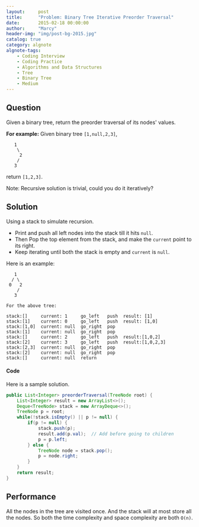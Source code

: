 ```yaml
---
layout:     post
title:      "Problem: Binary Tree Iterative Preorder Traversal"
date:       2015-02-18 00:00:00
author:     "Marcy"
header-img: "img/post-bg-2015.jpg"
catalog: true
category: algnote
algnote-tags:
    - Coding Interview
    - Coding Practice
    - Algorithms and Data Structures
    - Tree
    - Binary Tree
    - Medium
---
```


## Question

Given a binary tree, return the preorder traversal of its nodes' values.

**For example:**
Given binary tree `[1,null,2,3]`,

```
   1
    \
     2
    /
   3
```

return `[1,2,3]`.

Note: Recursive solution is trivial, could you do it iteratively?


## Solution

Using a stack to simulate recursion.

- Print and push all left nodes into the stack till it hits `null`.
- Then Pop the top element from the stack, and make the `current` point to its right.
- Keep iterating until both the stack is empty and `current` is `null`.

Here is an example:

```
   1
  / \
 0   2
    /
   3

For the above tree:

stack:[]     current: 1     go_left   push  result: [1]
stack:[1]    current: 0     go_left   push  result: [1,0]
stack:[1,0]  current: null  go_right  pop
stack:[1]    current: null  go_right  pop
stack:[]     current: 2     go_left   push  result:[1,0,2]
stack:[2]    current: 3     go_left   push  result:[1,0,2,3]
stack:[2,3]  current: null  go_right  pop
stack:[2]    current: null  go_right  pop
stack:[]     current: null  return
```

#### Code

Here is a sample solution.

```java
public List<Integer> preorderTraversal(TreeNode root) {
    List<Integer> result = new ArrayList<>();
    Deque<TreeNode> stack = new ArrayDeque<>();
    TreeNode p = root;
    while(!stack.isEmpty() || p != null) {
        if(p != null) {
            stack.push(p);
            result.add(p.val);  // Add before going to children
            p = p.left;
        } else {
            TreeNode node = stack.pop();
            p = node.right;   
        }
    }
    return result;
}
```

## Performance

All the nodes in the tree are visited once. And the stack will at most store all the nodes. So both the time complexity and space complexity are both `O(n)`.
